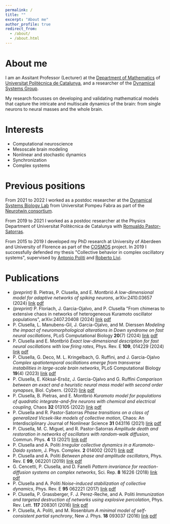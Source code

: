 ```yaml
---
permalink: /
title: ""
excerpt: "About me"
author_profile: true
redirect_from: 
  - /about/
  - /about.html
---
```

# About me

I am an Assitant Professor (Lecturer) at the [Department of Mathematics](https://mat.upc.edu/en) of [Universitat Politècnica de Catalunya](https://www.upc.edu/ca), and a researcher of the 
[Dynamical Systems Group](https://dynamicalsystems.upc.edu/en).

My research focusses on developing and validating mathematical models that capture the intricate and multiscale dynamics of the brain: from single neurons to neural masses and the whole brain.

# Interests

- Computational neuroscience
- Mesoscale brain modeling
- Nonlinear and stochastic dynamics
- Synchronization
- Complex systems

# Previous positions

From 2021 to 2022 I worked as a postdoc researcher at the [Dynamical Systems Biology Lab](https://www.upf.edu/web/dsb) from Universitat Pompeu Fabra as part of the [Neurotwin consortium](https://www.neurotwin.eu). 

From 2019 to 2021 I worked as a postdoc researcher at the Physics Department of Universitat Politècnica de Catalunya with [Romualdo Pastor-Satorras](http://www-fen.upc.es/~romu/).

From 2015 to 2019 I developed my PhD research at University of Aberdeen and University of Florence as part of the [COSMOS](https://cordis.europa.eu/article/id/124485-next-generation-of-scientists-for-modelling-and-analysing-complex-systems) project. In 2019 I successfully defended my thesis "Collective behavior in complex oscillatory systems", supervised by [Antonio Politi](https://scholar.google.com/citations?user=K_rUMrQAAAAJ&hl=en) and [Roberto Livi](https://scholar.google.com/citations?user=A6MF588AAAAJ&hl=it).

# Publications

- *(preprint)* B. Pietras, P. Clusella, and E. Montbrió *A low-dimensional model for adaptive networks of spiking neurons*, arXiv:2410.03657 (2024) [link](https://arxiv.org/abs/2410.03657) [pdf](https://github.com/pclus/pclus.github.io/raw/master/files/pietras2024.pdf)
- *(preprint)* P. Floriach, J. Garcia-Ojalvo, and P. Clusella "From chimeras to extensive chaos in networks of heterogeneous Kuramoto oscillator populations", arXiv:2407.20408 (2024) [link](https://arxiv.org/abs/2407.20408) [pdf](https://github.com/pclus/pclus.github.io/raw/master/files/clusella2024c.pdf)
- P. Clusella, L. Manubens-Gil, J. Garcia-Ojalvo, and M. Dierssen *Modeling the impact of neuromorphological alterations in Down syndrome on fast neural oscillations*, PLoS Computational Biology **20**(7) (2024) [link](https://doi.org/10.1371/journal.pcbi.1012259) [pdf](https://github.com/pclus/pclus.github.io/raw/master/files/clusella2024b.pdf)
- P. Clusella and E. Montbrió *Exact low-dimensional description for fast neural oscillations with low firing rates*, Phys. Rev. E **109**, 014229 (2024) [link](https://doi.org/10.1103/PhysRevE.109.014229) [pdf](https://github.com/pclus/pclus.github.io/raw/master/files/clusella2024.pdf)
- P. Clusella, G. Deco, M. L. Kringelbach, G. Ruffini, and J. Garcia-Ojalvo *Complex spatiotemporal oscillations emerge from transverse instabilities in large-scale brain networks*,   PLoS Computational Biology **19**(4) (2023) [link](https://doi.org/10.1371/journal.pcbi.1010781) [pdf](https://github.com/pclus/pclus.github.io/raw/master/files/clusella2023.pdf)
- P. Clusella, E. Köksal-Ersöz, J. Garcia-Ojalvo and G. Ruﬃni *Comparison between an exact and a heuristic neural mass model with second order synapses*, Biol. Cybern. (2022) [link](https://link.springer.com/article/10.1007/s00422-022-00952-7) [pdf](https://github.com/pclus/pclus.github.io/raw/master/files/clusella2022b.pdf)
- P. Clusella, B. Pietras, and E. Montbrió *Kuramoto model for populations of quadratic integrate-and-ﬁre neurons with chemical and electrical coupling*, Chaos **32** 013105 (2022) [link](https://aip.scitation.org/doi/10.1063/5.0075285) [pdf](https://github.com/pclus/pclus.github.io/raw/master/files/clusella2022.pdf)
- P. Clusella and R. Pastor-Satorras *Phase transitions on a class of generalized Vicsek-like models of collective motion*, Chaos: An Interdisciplinary Journal of Nonlinear Science **31** 043116 (2021) [link](https://aip.scitation.org/doi/10.1063/5.0046926) [pdf](https://github.com/pclus/pclus.github.io/raw/master/files/clusella2021c.pdf)
- P. Clusella, M. C. Miguel, and R. Pastor-Satorras *Amplitude death and restoration in networks of oscillators with random-walk diffusion*, Commun. Phys. **4** 13 (2021) [link](https://www.nature.com/articles/s42005-020-00516-w) [pdf](https://github.com/pclus/pclus.github.io/raw/master/files/clusella2021b.pdf)
- P. Clusella and A. Politi *Irregular collective dynamics in a Kuramoto-Daido system*, J. Phys. Complex. **2** 014002 (2021) [link](https://iopscience.iop.org/article/10.1088/2632-072X/abd3af) [pdf](https://github.com/pclus/pclus.github.io/raw/master/files/clusella2021.pdf)
- P. Clusella and A. Politi *Between phase and amplitude oscillators*, Phys. Rev. E **99**, 062201 (2019) [link](https://journals.aps.org/pre/abstract/10.1103/PhysRevE.99.062201) [pdf](https://github.com/pclus/pclus.github.io/raw/master/files/clusella2019.pdf)
- G. Cencetti, P. Clusella, and D. Fanelli *Pattern invariance for reaction-diﬀusion systems on complex networks*, Sci. Rep. **8** 16226 (2018) [link](https://www.nature.com/articles/s41598-018-34372-0) [pdf](https://github.com/pclus/pclus.github.io/raw/master/files/cencetti2018.pdf)
- P. Clusella and A. Politi *Noise-induced stabilization of collective dynamics*, Phys. Rev. E **95** 062221 (2017) [link](https://journals.aps.org/pre/abstract/10.1103/PhysRevE.95.062221) [pdf](https://github.com/pclus/pclus.github.io/raw/master/files/clusella2017.pdf)
- P. Clusella, P. Grassberger, F. J. Perez-Reche, and A. Politi *Immunization and targeted destruction of networks using explosive percolation*, Phys. Rev. Lett. **117** 208301 (2016) [link](https://journals.aps.org/prl/abstract/10.1103/PhysRevLett.117.208301) [pdf](https://github.com/pclus/pclus.github.io/raw/master/files/clusella2016b.pdf)
- P. Clusella, A. Politi, and M. Rosenblum *A minimal model of self-consistent partial synchrony*, New J. Phys. **18** 093037 (2016) [link](https://iopscience.iop.org/article/10.1088/1367-2630/18/9/093037) [pdf](https://github.com/pclus/pclus.github.io/raw/master/files/clusella2016.pdf)

